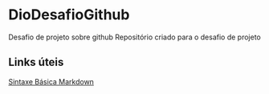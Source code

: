# DioDesafioGithub
Desafio de projeto sobre github
Repositório criado para o desafio de projeto
## Links úteis
[Sintaxe Básica Markdown](https://markdownguide.org/basic-syntax/)

